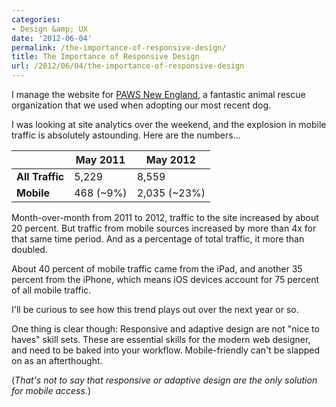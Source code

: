 ```yaml
---
categories:
- Design &amp; UX
date: '2012-06-04'
permalink: /the-importance-of-responsive-design/
title: The Importance of Responsive Design
url: /2012/06/04/the-importance-of-responsive-design
---
```


I manage the website for <a href="http://www.pawsnewengland.com">PAWS New England</a>, a fantastic animal rescue organization that we used when adopting our most recent dog.

I was looking at site analytics over the weekend, and the explosion in mobile traffic is absolutely astounding. Here are the numbers...

<table class="table">
<thead>
<tr>
<th></th>
<th>May 2011</th>
<th>May 2012</th>
</tr>
</thead>
<tbody>
<tr>
<td><strong>All Traffic</strong></td>
<td>5,229</td>
<td>8,559</td>
</tr>
<tr>
<td><strong>Mobile</strong></td>
<td>468 (~9%)</td>
<td>2,035 (~23%)</td>
</tr>
</tbody>
</table>

Month-over-month from 2011 to 2012, traffic to the site increased by about 20 percent. But traffic from mobile sources increased by more than 4x for that same time period. And as a percentage of total traffic, it more than doubled.

About 40 percent of mobile traffic came from the iPad, and another 35 percent from the iPhone, which means iOS devices account for 75 percent of all mobile traffic.

I'll be curious to see how this trend plays out over the next year or so.

One thing is clear though: Responsive and adaptive design are not "nice to haves" skill sets. These are essential skills for the modern web designer, and need to be baked into your workflow. Mobile-friendly can't be slapped on as an afterthought.

(<em>That's not to say that responsive or adaptive design are the only solution for mobile access.</em>)